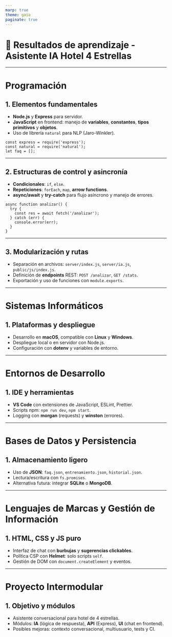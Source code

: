 ```yaml
---
marp: true
theme: gaia
paginate: true
---
```


# 🧠 Resultados de aprendizaje - Asistente IA Hotel 4 Estrellas

---

# Programación

## 1. Elementos fundamentales
- **Node.js** y **Express** para servidor.
- **JavaScript** en frontend: manejo de **variables**, **constantes**, **tipos primitivos** y **objetos**.
- Uso de librería `natural` para NLP (Jaro-Winkler).

```small-code
const express = require('express');
const natural = require('natural');
let faq = [];
```

---

## 2. Estructuras de control y asincronía
- **Condicionales**: `if`, `else`.
- **Repeticiones**: `forEach`, `map`, **arrow functions**.
- **async/await** y **try-catch** para flujo asíncrono y manejo de errores.

```small-code
async function analizar() {
  try {
    const res = await fetch('/analizar');
  } catch (err) {
    console.error(err);
  }
}
```

---

## 3. Modularización y rutas
- Separación en archivos: `server/index.js`, `server/ia.js`, `public/js/index.js`.
- Definición de **endpoints** REST: `POST /analizar`, `GET /stats`.
- Exportación y uso de funciones con `module.exports`.

---

# Sistemas Informáticos

## 1. Plataformas y despliegue
- Desarrollo en **macOS**, compatible con **Linux** y **Windows**.
- Despliegue local o en servidor con Node.js.
- Configuración con **dotenv** y variables de entorno.

---

# Entornos de Desarrollo

## 1. IDE y herramientas
- **VS Code** con extensiones de JavaScript, ESLint, Prettier.
- Scripts npm: `npm run dev`, `npm start`.
- Logging con **morgan** (requests) y **winston** (errores).

---

# Bases de Datos y Persistencia

## 1. Almacenamiento ligero
- Uso de **JSON**: `faq.json`, `entrenamiento.json`, `historial.json`.
- Lectura/escritura con `fs.promises`.
- Alternativa futura: integrar **SQLite** o **MongoDB**.

---

# Lenguajes de Marcas y Gestión de Información

## 1. HTML, CSS y JS puro
- Interfaz de chat con **burbujas** y **sugerencias clickables**.
- Política CSP con **Helmet**: solo scripts `self`.
- Gestión de DOM con `document.createElement` y eventos.

---

# Proyecto Intermodular

## 1. Objetivo y módulos
- Asistente conversacional para hotel de 4 estrellas.
- Módulos: **IA** (lógica de respuesta), **API** (Express), **UI** (chat en frontend).
- Posibles mejoras: contexto conversacional, multiusuario, tests y CI.
